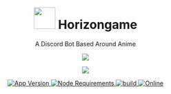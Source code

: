 <h1 align="center"> <img src='https://cdn.discordapp.com/emojis/757869043117064223.png?v=1' height='50'> Horizongame</h1>

<p align="center"> A Discord Bot Based Around Anime </p>

<p align="center">
  <a href="http://forthebadge.com/">
    <img src="http://forthebadge.com/images/badges/built-with-love.svg"/>
  </a>
</p>

<p align="center">
  <a href="https://standardjs.com/">
    <img src="https://cdn.rawgit.com/feross/standard/master/badge.svg" />
  </a>
</p>

<p align="center">
  <a href="https://github.com/maisans-maid/Mai">
    <img src="https://img.shields.io/github/package-json/v/maisans-maid/mai/master?color=pink&label=Current%20Version" alt="App Version" />
  </a>
  <a href="https://nodejs.org/dist/latest-v14.x/">
    <img src="https://img.shields.io/static/v1?label=node&message=>=14.0.0&color=success&logo=Node.js&logoColor=white" alt="Node Requirements">
  </a>
  <a href="https://github.com/maisans-maid/Mai">
    <img src="https://img.shields.io/github/workflow/status/maisans-maid/mai/Node.js%20CI" alt="build">
  </a>
  <a href="https://support.mai-san.ml/">
    <img src="https://img.shields.io/discord/833599070684708865DA&label=Support&logo=discord&logoColor=white" alt="Online"> 
  </a>
</p>
<p align="center">
  
</p>

